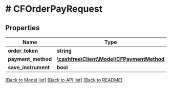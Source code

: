 # # CFOrderPayRequest

## Properties

Name | Type | Description | Notes
------------ | ------------- | ------------- | -------------
**order_token** | **string** |  |
**payment_method** | [**\cashfree\Client\Model\CFPaymentMethod**](CFPaymentMethod.md) |  |
**save_instrument** | **bool** |  | [optional]

[[Back to Model list]](../../README.md#models) [[Back to API list]](../../README.md#endpoints) [[Back to README]](../../README.md)
